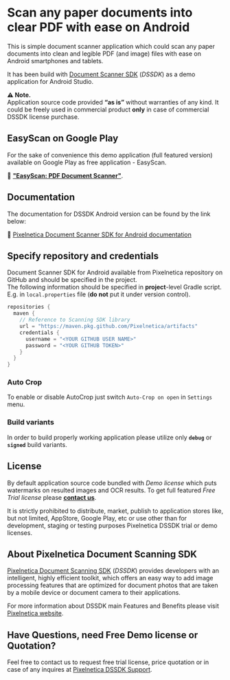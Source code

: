 # Scan any paper documents into clear PDF with ease on Android

This is simple document scanner application which could scan any paper documents into clean and legible PDF (and image) files with ease on Android smartphones and tablets.

It has been build with [Document Scanner SDK](https://www.pixelnetica.com/products/document-scanning-sdk/document-scanner-api-features.html?utm_source=EasyScan&utm_medium=src-android&utm_campaign=read_me&utm_content=dssdk-features "Document Scanner SDK: Main Features and Benefits") (_DSSDK_) as a demo application for Android Studio.

__⚠️ Note.__  
Application source code provided __“as is”__ without warranties of any kind. It could be freely used in commercial product __only__ in case of commercial DSSDK license purchase. 

## EasyScan on Google Play
For the sake of convenience this demo application (full featured version) available on Google Play as free application - EasyScan.  

📱 [__"EasyScan: PDF Document Scanner"__](https://play.google.com/store/apps/details?id=com.pixelnetica.easyscan).

## Documentation
The documentation for DSSDK Android version can be found by the link below:

📖 [Pixelnetica Document Scanner SDK for Android documentation](https://pixelnetica.com/docs/document-scanner-sdk/android/introduction.html "Document Scanner SDK for Android Documentation")

## Specify repository and credentials

Document Scanner SDK for Android available from Pixelnetica repository on GitHub and should be specified in the project.  
The following information should be specified in **project**-level Gradle script. E.g. in  `local.properties` file (**do not** put it under version control).

   ```kotlin
   repositories {
     maven {
       // Reference to Scanning SDK library
       url = "https://maven.pkg.github.com/Pixelnetica/artifacts"
       credentials {
         username = "<YOUR GITHUB USER NAME>"
         password = "<YOUR GITHUB TOKEN>"
       }
     } 
   }
   ```


### Auto Crop
To enable or disable AutoCrop just switch `Auto-Crop on open` in `Settings` menu.

### Build variants
In order to build properly working application please utilize only __`debug`__  or __`signed`__ build variants.

## License

By default application source code bundled with _Demo license_ which puts watermarks on resulted images and OCR results. 
To get full featured _Free Trial license_ please [__contact us__](https://www.pixelnetica.com/products/document-scanning-sdk/sdk-support.html?utm_source=EasyScan&utm_medium=src-android&utm_campaign=read_me&utm_content=dssdk-support "Request information or Free Trial DSSDK license").

It is strictly prohibited to distribute, market, publish to application stores like, but not limited, AppStore, Google Play, etc or use other than for development, staging or testing purposes Pixelnetica DSSDK trial or demo licenses.

## About Pixelnetica Document Scanning SDK

[Pixelnetica Document Scanning SDK](https://www.pixelnetica.com/products/document-scanning-sdk/document-scanner-sdk.html?utm_source=EasyScan&utm_medium=src-android&utm_campaign=read_me&utm_content=dssdk-overview "Document Scanning SDK: Overview") (_DSSDK_) provides developers with an intelligent, highly efficient toolkit, which offers an easy way to add image processing features that are optimized for document photos that are taken by a mobile device or document camera to their applications.

For more information about DSSDK main Features and Benefits please visit [Pixelnetica website](https://www.pixelnetica.com/products/document-scanning-sdk/document-scanner-api-features.html?utm_source=EasyScan&utm_medium=src-android&utm_campaign=read_me&utm_content=dssdk-features "Document Scanning SDK: Main Features and Benefits"). 

## Have Questions, need Free Demo license or Quotation?

Feel free to contact us to request free trial license, price quotation or in case of any inquires at [Pixelnetica DSSDK Support](https://www.pixelnetica.com/products/document-scanning-sdk/sdk-support.html?utm_source=EasyScan&utm_medium=src-android&utm_campaign=read_me&utm_content=dssdk-support "Contact Pixelnetica support for Free trial, Quotation or incase of any questions").
